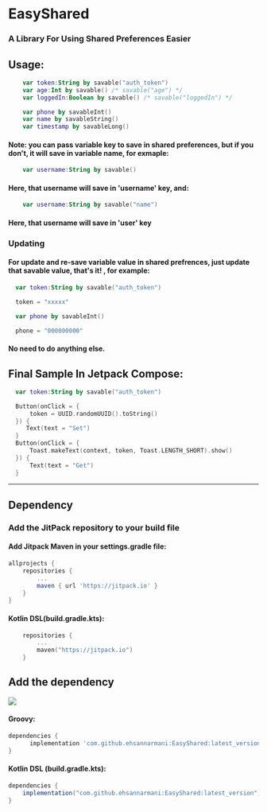 # EasyShared

### A Library For Using Shared Preferences Easier

## Usage:

```kotlin
    var token:String by savable("auth_token")
    var age:Int by savable() /* savable("age") */
    var loggedIn:Boolean by savable() /* savable("loggedIn") */

    var phone by savableInt()
    var name by savableString()
    var timestamp by savableLong()
```

#### Note: you can pass variable key to save in shared preferences, but if you don't, it will save in variable name, for exmaple:

```kotlin
    var username:String by savable()
```
#### Here, that username will save in 'username' key, and:
```kotlin
    var username:String by savable("name")
```
#### Here, that username will save in 'user' key

### Updating
#### For update and re-save variable value in shared prefrences, just update that savable value, that's it! , for example:
```kotlin
  var token:String by savable("auth_token")

  token = "xxxxx"
```
```kotlin
  var phone by savableInt()

  phone = "000000000"
```
#### No need to do anything else.


## Final Sample In Jetpack Compose:

```kotlin
  var token:String by savable("auth_token")

  Button(onClick = {
      token = UUID.randomUUID().toString()
  }) {
     Text(text = "Set")
  }
  Button(onClick = {
      Toast.makeText(context, token, Toast.LENGTH_SHORT).show()
  }) {
      Text(text = "Get")
  }
```

<hr/>

## Dependency

### Add the JitPack repository to your build file

#### Add Jitpack Maven in your settings.gradle file:

```groovy
allprojects {
    repositories {
        ...
        maven { url 'https://jitpack.io' }
    }
}
```

#### Kotlin DSL(build.gradle.kts):

```kotlin
    repositories {
        ...
        maven("https://jitpack.io")
    }   
```

## Add the dependency

[![](https://jitpack.io/v/ehsannarmani/EasyShared.svg)](https://jitpack.io/#ehsannarmani/EasyShared)

#### Groovy:
```groovy
dependencies {
      implementation 'com.github.ehsannarmani:EasyShared:latest_version'
}
```
#### Kotlin DSL (build.gradle.kts):
```groovy
dependencies {
    implementation("com.github.ehsannarmani:EasyShared:latest_version")
}
```

